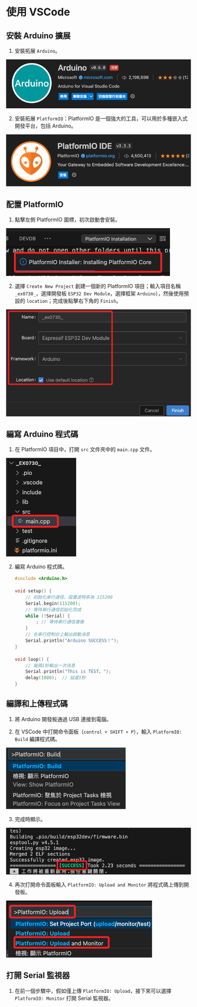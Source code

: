 # 使用 VSCode

## 安裝 Arduino 擴展

1. 安裝拓展 `Arduino`。

![](images/img_31.png)

2. 安裝拓展 `PlatformIO`：PlatformIO 是一個強大的工具，可以用於多種嵌入式開發平台，包括 Arduino。

![](images/img_32.png)


## 配置 PlatformIO

1. 點擊左側 PlatformIO 圖標，初次啟動會安裝。

![](images/img_33.png)

2. 選擇 `Create New Project` 創建一個新的 PlatformIO 項目；輸入項目名稱 `_ex0730_`，選擇開發板 `ESP32 Dev Module`，選擇框架 `Arduino`），然後使用預設的 `location`；完成後點擊右下角的 `Finish`。

![](images/img_34.png)

## 編寫 Arduino 程式碼

1. 在 PlatformIO 項目中，打開 `src` 文件夾中的 `main.cpp` 文件。

![](images/img_35.png)

2. 編寫 Arduino 程式碼。

    ```cpp
    #include <Arduino.h>

    void setup() {
        // 初始化串行通信，設置波特率為 115200
        Serial.begin(115200);
        // 等待串行通信初始化完成
        while (!Serial) {
            ; // 等待串行通信連接
        }
        // 在串行控制台上輸出啟動消息
        Serial.println("Arduino SUCCESS！");
    }

    void loop() {
        // 每隔1秒輸出一次消息
        Serial.println("This is TEST。");
        delay(1000);  // 延遲1秒
    }
    ```

## 編譯和上傳程式碼

1. 將 Arduino 開發板通過 USB 連接到電腦。

2. 在 VSCode 中打開命令面板（`control + SHIFT + P`），輸入 `PlatformIO: Build` 編譯程式碼。

![](images/img_36.png)

3. 完成時顯示。

![](images/img_38.png)

4. 再次打開命令面板輸入 `PlatformIO: Upload and Monitor` 將程式碼上傳到開發板。

![](images/img_37.png)

## 打開 Serial 監視器

1. 在前一個步驟中，假如僅上傳 `PlatformIO: Upload`，接下來可以選擇 `PlatformIO: Monitor` 打開 Serial 監視器。

